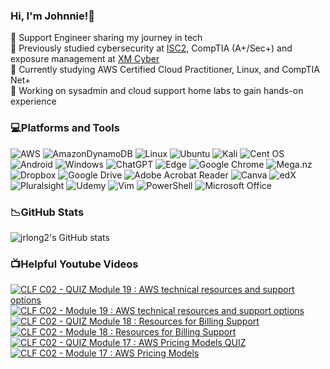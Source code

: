 ### Hi, I'm Johnnie!👋

🔭 Support Engineer sharing my journey in tech<br>
🌱 Previously studied cybersecurity at [ISC2](https://www.credly.com/badges/e07a7a79-7ca7-4d21-ad2c-7ffab830f546/public_url), CompTIA (A+/Sec+) and exposure management at [XM Cyber](https://www.credly.com/badges/a88d5a1b-45b3-46b6-ba61-88fa45bb91ea/public_url)<br>
👯 Currently studying AWS Certified Cloud Practitioner, Linux, and CompTIA Net+<br>
🤔 Working on sysadmin and cloud support home labs to gain hands-on experience<br>

### 💻Platforms and Tools
![AWS](https://img.shields.io/badge/AWS-%23FF9900.svg?style=for-the-badge&logo=amazon-aws&logoColor=white)
![AmazonDynamoDB](https://img.shields.io/badge/Amazon%20DynamoDB-4053D6?style=for-the-badge&logo=Amazon%20DynamoDB&logoColor=white)
![Linux](https://img.shields.io/badge/Linux-FCC624?style=for-the-badge&logo=linux&logoColor=black)
![Ubuntu](https://img.shields.io/badge/Ubuntu-E95420?style=for-the-badge&logo=ubuntu&logoColor=white)
![Kali](https://img.shields.io/badge/Kali-268BEE?style=for-the-badge&logo=kalilinux&logoColor=white)
![Cent OS](https://img.shields.io/badge/cent%20os-002260?style=for-the-badge&logo=centos&logoColor=F0F0F0)
![Android](https://img.shields.io/badge/Android-3DDC84?style=for-the-badge&logo=android&logoColor=white)
![Windows](https://img.shields.io/badge/Windows-0078D6?style=for-the-badge&logo=windows&logoColor=white)
![ChatGPT](https://img.shields.io/badge/chatGPT-74aa9c?style=for-the-badge&logo=openai&logoColor=white)
![Edge](https://img.shields.io/badge/Edge-0078D7?style=for-the-badge&logo=Microsoft-edge&logoColor=white)
![Google Chrome](https://img.shields.io/badge/Google%20Chrome-4285F4?style=for-the-badge&logo=GoogleChrome&logoColor=white)
![Mega.nz](https://img.shields.io/badge/Mega-%23D90007.svg?style=for-the-badge&logo=Mega&logoColor=white)
![Dropbox](https://img.shields.io/badge/Dropbox-%233B4D98.svg?style=for-the-badge&logo=Dropbox&logoColor=white)
![Google Drive](https://img.shields.io/badge/Google%20Drive-4285F4?style=for-the-badge&logo=googledrive&logoColor=white)
![Adobe Acrobat Reader](https://img.shields.io/badge/Adobe%20Acrobat%20Reader-EC1C24.svg?style=for-the-badge&logo=Adobe%20Acrobat%20Reader&logoColor=white)
![Canva](https://img.shields.io/badge/Canva-%2300C4CC.svg?style=for-the-badge&logo=Canva&logoColor=white)
![edX](https://img.shields.io/badge/edX-%2302262B.svg?style=for-the-badge&logo=edX&logoColor=white)
![Pluralsight](https://img.shields.io/badge/Pluralsight-EE3057?style=for-the-badge&logo=pluralsight&logoColor=white)
![Udemy](https://img.shields.io/badge/Udemy-A435F0?style=for-the-badge&logo=Udemy&logoColor=white)
![Vim](https://img.shields.io/badge/VIM-%2311AB00.svg?style=for-the-badge&logo=vim&logoColor=white)
![PowerShell](https://img.shields.io/badge/PowerShell-%235391FE.svg?style=for-the-badge&logo=powershell&logoColor=white)
![Microsoft Office](https://img.shields.io/badge/Microsoft_Office-D83B01?style=for-the-badge&logo=microsoft-office&logoColor=white)


### 📉GitHub Stats
![jrlong2's GitHub stats](https://github-readme-stats.vercel.app/api?username=jrlong2&count_private=true&show_icons=true&theme=midnight-purple&hide_rank=false)<br>



### 📺Helpful Youtube Videos

<!-- BEGIN YOUTUBE-CARDS -->
[![CLF C02 - QUIZ Module 19 : AWS technical resources and support options](https://ytcards.demolab.com/?id=M5J4q5PREGw&title=CLF+C02+-+QUIZ+Module+19+%3A+AWS+technical+resources+and+support+options&lang=en&timestamp=1705554871&background_color=%230d1117&title_color=%23ffffff&stats_color=%23dedede&max_title_lines=1&width=250&border_radius=5 "CLF C02 - QUIZ Module 19 : AWS technical resources and support options")](https://www.youtube.com/watch?v=M5J4q5PREGw)
[![CLF C02 - Module 19 : AWS technical resources and support options](https://ytcards.demolab.com/?id=i0ghRslCiWA&title=CLF+C02+-+Module+19+%3A+AWS+technical+resources+and+support+options&lang=en&timestamp=1705553753&background_color=%230d1117&title_color=%23ffffff&stats_color=%23dedede&max_title_lines=1&width=250&border_radius=5 "CLF C02 - Module 19 : AWS technical resources and support options")](https://www.youtube.com/watch?v=i0ghRslCiWA)
[![CLF C02 - QUIZ Module 18 : Resources for Billing Support](https://ytcards.demolab.com/?id=qzPb9dIQcC4&title=CLF+C02+-+QUIZ+Module+18+%3A+Resources+for+Billing+Support&lang=en&timestamp=1705545100&background_color=%230d1117&title_color=%23ffffff&stats_color=%23dedede&max_title_lines=1&width=250&border_radius=5 "CLF C02 - QUIZ Module 18 : Resources for Billing Support")](https://www.youtube.com/watch?v=qzPb9dIQcC4)
[![CLF C02 - Module 18 : Resources for Billing Support](https://ytcards.demolab.com/?id=ZWMZBdT8Low&title=CLF+C02+-+Module+18+%3A+Resources+for+Billing+Support&lang=en&timestamp=1705490665&background_color=%230d1117&title_color=%23ffffff&stats_color=%23dedede&max_title_lines=1&width=250&border_radius=5 "CLF C02 - Module 18 : Resources for Billing Support")](https://www.youtube.com/watch?v=ZWMZBdT8Low)
[![CLF C02 - QUIZ Module 17 : AWS Pricing Models QUIZ](https://ytcards.demolab.com/?id=vrgf6H6rBvM&title=CLF+C02+-+QUIZ+Module+17+%3A+AWS+Pricing+Models+QUIZ&lang=en&timestamp=1705484600&background_color=%230d1117&title_color=%23ffffff&stats_color=%23dedede&max_title_lines=1&width=250&border_radius=5 "CLF C02 - QUIZ Module 17 : AWS Pricing Models QUIZ")](https://www.youtube.com/watch?v=vrgf6H6rBvM)
[![CLF C02 - Module 17 : AWS Pricing Models](https://ytcards.demolab.com/?id=IwUtDyhBZ20&title=CLF+C02+-+Module+17+%3A+AWS+Pricing+Models&lang=en&timestamp=1705483254&background_color=%230d1117&title_color=%23ffffff&stats_color=%23dedede&max_title_lines=1&width=250&border_radius=5 "CLF C02 - Module 17 : AWS Pricing Models")](https://www.youtube.com/watch?v=IwUtDyhBZ20)
<!-- END YOUTUBE-CARDS -->





